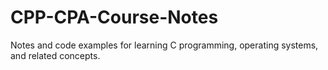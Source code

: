 # CPP-CPA-Course-Notes
Notes and code examples for learning C programming, operating systems, and related concepts.
